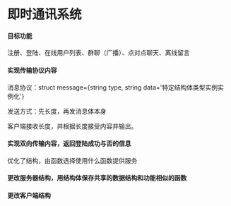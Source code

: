# 即时通讯系统

#### 目标功能

注册、登陆、在线用户列表、群聊（广播）、点对点聊天、离线留言

#### 实现传输协议内容

消息协议：struct message={string type, string data='特定结构体类型实例实例化'}

发送方式：先长度，再发消息体本身

客户端接收长度，并根据长度接受内容并输出。

#### 实现双向传输内容，返回登陆成功与否的信息

优化了结构，由函数选择使用什么函数提供服务

#### 更改服务器结构，用结构体保存共享的数据结构和功能相似的函数

#### 更改客户端结构
